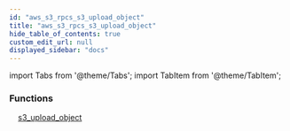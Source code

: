 ```yaml
---
id: "aws_s3_rpcs_s3_upload_object"
title: "aws_s3_rpcs_s3_upload_object"
hide_table_of_contents: true
custom_edit_url: null
displayed_sidebar: "docs"
---
```


import Tabs from '@theme/Tabs';
import TabItem from '@theme/TabItem';

<Tabs>
  <TabItem value="Components" label="Components" default>

### Functions
    [s3_upload_object](../../aws/tables/aws_s3_rpcs_s3_upload_object.S3UploadObjectRpc)

</TabItem>
  <TabItem value="Code examples" label="Code examples">

</TabItem>
</Tabs>
